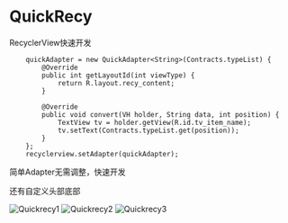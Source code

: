 # QuickRecy
RecyclerView快速开发

        quickAdapter = new QuickAdapter<String>(Contracts.typeList) {
            @Override
            public int getLayoutId(int viewType) {
                return R.layout.recy_content;
            }

            @Override
            public void convert(VH holder, String data, int position) {
                TextView tv = holder.getView(R.id.tv_item_name);
                tv.setText(Contracts.typeList.get(position));
            }
        };
        recyclerview.setAdapter(quickAdapter);
        
简单Adapter无需调整，快速开发

还有自定义头部底部

![Quickrecy1](https://user-images.githubusercontent.com/34259093/115951839-7f165b80-a515-11eb-8f01-12192f32aaea.jpg)
![Quickrecy2](https://user-images.githubusercontent.com/34259093/115951841-80e01f00-a515-11eb-881c-bd348908ff3d.jpg)
![Quickrecy3](https://user-images.githubusercontent.com/34259093/115951844-80e01f00-a515-11eb-9be2-f3dde38fef63.jpg)
